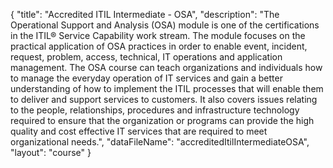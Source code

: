 {
	"title": "Accredited ITIL Intermediate - OSA",
	"description": "The Operational Support and Analysis (OSA) module is one of the certifications in the ITIL® Service Capability work stream. The module focuses on the practical application of OSA practices in order to enable event, incident, request, problem, access, technical, IT operations and application management. The OSA course can teach organizations and individuals how to manage the everyday operation of IT services and gain a better understanding of how to implement the ITIL processes that will enable them to deliver and support services to customers. It also covers issues relating to the people, relationships, procedures and infrastructure technology required to ensure that the organization or programs can provide the high quality and cost effective IT services that are required to meet organizational needs.",
	"dataFileName": "accreditedItilIntermediateOSA",
	"layout": "course"
}